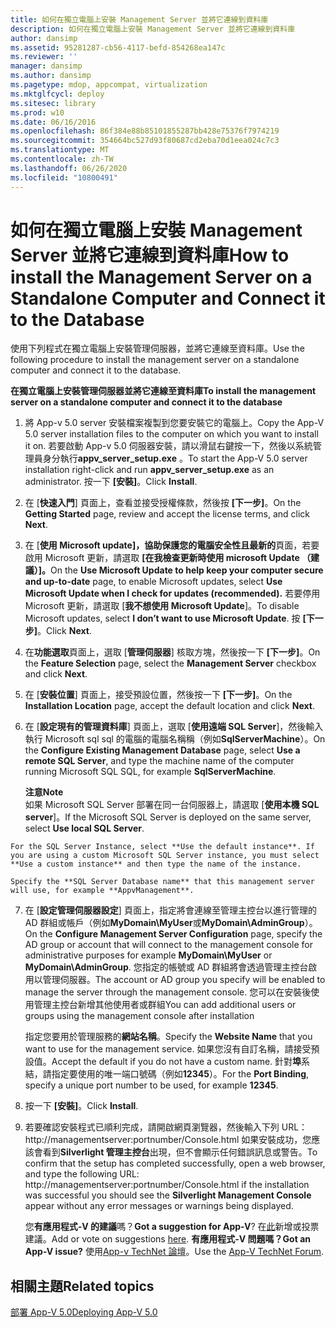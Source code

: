 ```yaml
---
title: 如何在獨立電腦上安裝 Management Server 並將它連線到資料庫
description: 如何在獨立電腦上安裝 Management Server 並將它連線到資料庫
author: dansimp
ms.assetid: 95281287-cb56-4117-befd-854268ea147c
ms.reviewer: ''
manager: dansimp
ms.author: dansimp
ms.pagetype: mdop, appcompat, virtualization
ms.mktglfcycl: deploy
ms.sitesec: library
ms.prod: w10
ms.date: 06/16/2016
ms.openlocfilehash: 86f384e88b85101855287bb428e75376f7974219
ms.sourcegitcommit: 354664bc527d93f80687cd2eba70d1eea024c7c3
ms.translationtype: MT
ms.contentlocale: zh-TW
ms.lasthandoff: 06/26/2020
ms.locfileid: "10800491"
---
```

# <span data-ttu-id="9c98f-103">如何在獨立電腦上安裝 Management Server 並將它連線到資料庫</span><span class="sxs-lookup"><span data-stu-id="9c98f-103">How to install the Management Server on a Standalone Computer and Connect it to the Database</span></span>


<span data-ttu-id="9c98f-104">使用下列程式在獨立電腦上安裝管理伺服器，並將它連線至資料庫。</span><span class="sxs-lookup"><span data-stu-id="9c98f-104">Use the following procedure to install the management server on a standalone computer and connect it to the database.</span></span>

**<span data-ttu-id="9c98f-105">在獨立電腦上安裝管理伺服器並將它連線至資料庫</span><span class="sxs-lookup"><span data-stu-id="9c98f-105">To install the management server on a standalone computer and connect it to the database</span></span>**

1.  <span data-ttu-id="9c98f-106">將 App-v 5.0 server 安裝檔案複製到您要安裝它的電腦上。</span><span class="sxs-lookup"><span data-stu-id="9c98f-106">Copy the App-V 5.0 server installation files to the computer on which you want to install it on.</span></span> <span data-ttu-id="9c98f-107">若要啟動 App-v 5.0 伺服器安裝，請以滑鼠右鍵按一下，然後以系統管理員身分執行**appv\_server\_setup.exe** 。</span><span class="sxs-lookup"><span data-stu-id="9c98f-107">To start the App-V 5.0 server installation right-click and run **appv\_server\_setup.exe** as an administrator.</span></span> <span data-ttu-id="9c98f-108">按一下 **\[安裝\]**。</span><span class="sxs-lookup"><span data-stu-id="9c98f-108">Click **Install**.</span></span>

2.  <span data-ttu-id="9c98f-109">在 [**快速入門**] 頁面上，查看並接受授權條款，然後按 **[下一步]**。</span><span class="sxs-lookup"><span data-stu-id="9c98f-109">On the **Getting Started** page, review and accept the license terms, and click **Next**.</span></span>

3.  <span data-ttu-id="9c98f-110">在 [**使用 Microsoft update]，協助保護您的電腦安全性且最新的**頁面，若要啟用 Microsoft 更新，請選取 **[在我檢查更新時使用 microsoft Update （建議）]。**</span><span class="sxs-lookup"><span data-stu-id="9c98f-110">On the **Use Microsoft Update to help keep your computer secure and up-to-date** page, to enable Microsoft updates, select **Use Microsoft Update when I check for updates (recommended).**</span></span> <span data-ttu-id="9c98f-111">若要停用 Microsoft 更新，請選取 [**我不想使用 Microsoft Update**]。</span><span class="sxs-lookup"><span data-stu-id="9c98f-111">To disable Microsoft updates, select **I don’t want to use Microsoft Update**.</span></span> <span data-ttu-id="9c98f-112">按 **\[下一步\]**。</span><span class="sxs-lookup"><span data-stu-id="9c98f-112">Click **Next**.</span></span>

4.  <span data-ttu-id="9c98f-113">在**功能選取**頁面上，選取 [**管理伺服器**] 核取方塊，然後按一下 **[下一步]**。</span><span class="sxs-lookup"><span data-stu-id="9c98f-113">On the **Feature Selection** page, select the **Management Server** checkbox and click **Next**.</span></span>

5.  <span data-ttu-id="9c98f-114">在 [**安裝位置**] 頁面上，接受預設位置，然後按一下 **[下一步]**。</span><span class="sxs-lookup"><span data-stu-id="9c98f-114">On the **Installation Location** page, accept the default location and click **Next**.</span></span>

6.  <span data-ttu-id="9c98f-115">在 [**設定現有的管理資料庫**] 頁面上，選取 [**使用遠端 SQL Server**]，然後輸入執行 Microsoft sql sql 的電腦的電腦名稱稱（例如**SqlServerMachine**）。</span><span class="sxs-lookup"><span data-stu-id="9c98f-115">On the **Configure Existing Management Database** page, select **Use a remote SQL Server**, and type the machine name of the computer running Microsoft SQL SQL, for example **SqlServerMachine**.</span></span>

    **<span data-ttu-id="9c98f-116">注意</span><span class="sxs-lookup"><span data-stu-id="9c98f-116">Note</span></span>**  
    <span data-ttu-id="9c98f-117">如果 Microsoft SQL Server 部署在同一台伺服器上，請選取 [**使用本機 SQL server**]。</span><span class="sxs-lookup"><span data-stu-id="9c98f-117">If the Microsoft SQL Server is deployed on the same server, select **Use local SQL Server**.</span></span>



~~~
For the SQL Server Instance, select **Use the default instance**. If you are using a custom Microsoft SQL Server instance, you must select **Use a custom instance** and then type the name of the instance.

Specify the **SQL Server Database name** that this management server will use, for example **AppvManagement**.
~~~

7. <span data-ttu-id="9c98f-118">在 [**設定管理伺服器設定**] 頁面上，指定將會連線至管理主控台以進行管理的 AD 群組或帳戶（例如**MyDomain\\MyUser**或**MyDomain\\AdminGroup**）。</span><span class="sxs-lookup"><span data-stu-id="9c98f-118">On the **Configure Management Server Configuration** page, specify the AD group or account that will connect to the management console for administrative purposes for example **MyDomain\\MyUser** or **MyDomain\\AdminGroup**.</span></span> <span data-ttu-id="9c98f-119">您指定的帳號或 AD 群組將會透過管理主控台啟用以管理伺服器。</span><span class="sxs-lookup"><span data-stu-id="9c98f-119">The account or AD group you specify will be enabled to manage the server through the management console.</span></span> <span data-ttu-id="9c98f-120">您可以在安裝後使用管理主控台新增其他使用者或群組</span><span class="sxs-lookup"><span data-stu-id="9c98f-120">You can add additional users or groups using the management console after installation</span></span>

   <span data-ttu-id="9c98f-121">指定您要用於管理服務的**網站名稱**。</span><span class="sxs-lookup"><span data-stu-id="9c98f-121">Specify the **Website Name** that you want to use for the management service.</span></span> <span data-ttu-id="9c98f-122">如果您沒有自訂名稱，請接受預設值。</span><span class="sxs-lookup"><span data-stu-id="9c98f-122">Accept the default if you do not have a custom name.</span></span> <span data-ttu-id="9c98f-123">針對**埠**系結，請指定要使用的唯一端口號碼（例如**12345**）。</span><span class="sxs-lookup"><span data-stu-id="9c98f-123">For the **Port Binding**, specify a unique port number to be used, for example **12345**.</span></span>

8. <span data-ttu-id="9c98f-124">按一下 **\[安裝\]**。</span><span class="sxs-lookup"><span data-stu-id="9c98f-124">Click **Install**.</span></span>

9. <span data-ttu-id="9c98f-125">若要確認安裝程式已順利完成，請開啟網頁瀏覽器，然後輸入下列 URL： http://managementserver:portnumber/Console.html 如果安裝成功，您應該會看到**Silverlight 管理主控台**出現，但不會顯示任何錯誤訊息或警告。</span><span class="sxs-lookup"><span data-stu-id="9c98f-125">To confirm that the setup has completed successfully, open a web browser, and type the following URL: http://managementserver:portnumber/Console.html if the installation was successful you should see the **Silverlight Management Console** appear without any error messages or warnings being displayed.</span></span>

   <span data-ttu-id="9c98f-126">您**有應用程式-V 的建議**嗎？</span><span class="sxs-lookup"><span data-stu-id="9c98f-126">**Got a suggestion for App-V**?</span></span> <span data-ttu-id="9c98f-127">在[此](http://appv.uservoice.com/forums/280448-microsoft-application-virtualization)新增或投票建議。</span><span class="sxs-lookup"><span data-stu-id="9c98f-127">Add or vote on suggestions [here](http://appv.uservoice.com/forums/280448-microsoft-application-virtualization).</span></span> **<span data-ttu-id="9c98f-128">有應用程式-V 問題嗎？</span><span class="sxs-lookup"><span data-stu-id="9c98f-128">Got an App-V issue?</span></span>** <span data-ttu-id="9c98f-129">使用[App-v TechNet 論壇](https://social.technet.microsoft.com/Forums/home?forum=mdopappv)。</span><span class="sxs-lookup"><span data-stu-id="9c98f-129">Use the [App-V TechNet Forum](https://social.technet.microsoft.com/Forums/home?forum=mdopappv).</span></span>

## <span data-ttu-id="9c98f-130">相關主題</span><span class="sxs-lookup"><span data-stu-id="9c98f-130">Related topics</span></span>


[<span data-ttu-id="9c98f-131">部署 App-V 5.0</span><span class="sxs-lookup"><span data-stu-id="9c98f-131">Deploying App-V 5.0</span></span>](deploying-app-v-50.md)









